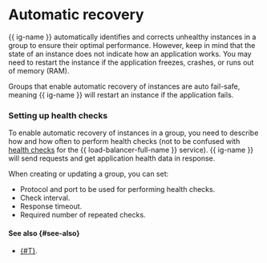# Automatic recovery

{{ ig-name }} automatically identifies and corrects unhealthy instances in a group to ensure their optimal performance. However, keep in mind that the state of an instance does not indicate how an application works. You may need to restart the instance if the application freezes, crashes, or runs out of memory (RAM).

Groups that enable automatic recovery of instances are auto fail-safe, meaning {{ ig-name }} will restart an instance if the application fails.

### Setting up health checks

To enable automatic recovery of instances in a group, you need to describe how and how often to perform health checks (not to be confused with [health checks](../../../load-balancer/concepts/health-check.md) for the {{ load-balancer-full-name }} service). {{ ig-name }} will send requests and get application health data in response.

When creating or updating a group, you can set:

- Protocol and port to be used for performing health checks.
- Check interval.
- Response timeout.
- Required number of repeated checks.

#### See also {#see-also}

- [{#T}](../../operations/instance-groups/enable-autohealing.md).